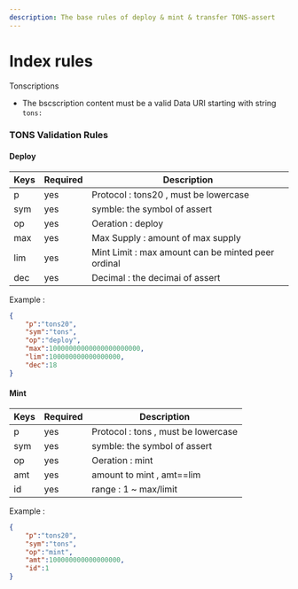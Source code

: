 ```yaml
---
description: The base rules of deploy & mint & transfer TONS-assert
---
```


# Index rules

Tonscriptions

* The bscscription content must be a valid Data URI starting with string  `tons:`

### TONS Validation Rules

#### Deploy



| Keys | Required | Description                                        |
| ---- | -------- | -------------------------------------------------- |
| p    | yes      | Protocol : tons20 , must be lowercase              |
| sym  | yes      | symble: the symbol of assert                       |
| op   | yes      | Oeration : deploy                                  |
| max  | yes      | Max Supply : amount of max supply                  |
| lim  | yes      | Mint Limit : max amount can be minted peer ordinal |
| dec  | yes      | Decimal : the decimai of assert                    |

Example :&#x20;

```json
{
    "p":"tons20",
    "sym":"tons",
    "op":"deploy",
    "max":10000000000000000000000,
    "lim":100000000000000000,
    "dec":18
}
```

#### Mint

| Keys | Required | Description                         |
| ---- | -------- | ----------------------------------- |
| p    | yes      | Protocol : tons , must be lowercase |
| sym  | yes      | symble: the symbol of assert        |
| op   | yes      | Oeration : mint                     |
| amt  | yes      | amount to mint , amt==lim           |
| id   | yes      | range : 1 \~ max/limit              |

Example :&#x20;

```json
{
    "p":"tons20",
    "sym":"tons",
    "op":"mint",
    "amt":100000000000000000,
    "id":1
}
```

####
